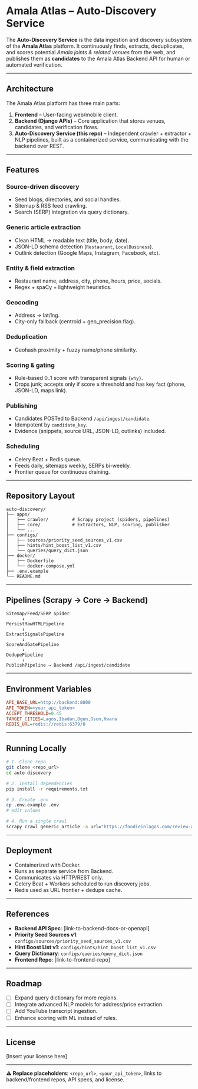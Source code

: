 # Amala Atlas – Auto-Discovery Service

The **Auto-Discovery Service** is the data ingestion and discovery subsystem of the **Amala Atlas** platform. It continuously finds, extracts, deduplicates, and scores potential *Amala joints & related venues* from the web, and publishes them as **candidates** to the Amala Atlas Backend API for human or automated verification.

---

## Architecture

The Amala Atlas platform has three main parts:

1. **Frontend** – User-facing web/mobile client.
2. **Backend (Django APIs)** – Core application that stores venues, candidates, and verification flows.
3. **Auto-Discovery Service (this repo)** – Independent crawler + extractor + NLP pipelines, built as a containerized service, communicating with the backend over REST.

---

## Features

### Source-driven discovery
- Seed blogs, directories, and social handles.
- Sitemap & RSS feed crawling.
- Search (SERP) integration via query dictionary.

### Generic article extraction
- Clean HTML → readable text (title, body, date).
- JSON-LD schema detection (`Restaurant`, `LocalBusiness`).
- Outlink detection (Google Maps, Instagram, Facebook, etc).

### Entity & field extraction
- Restaurant name, address, city, phone, hours, price, socials.
- Regex + spaCy + lightweight heuristics.

### Geocoding
- Address → lat/lng.
- City-only fallback (centroid + geo_precision flag).

### Deduplication
- Geohash proximity + fuzzy name/phone similarity.

### Scoring & gating
- Rule-based 0..1 score with transparent signals `{why}`.
- Drops junk; accepts only if score ≥ threshold and has key fact (phone, JSON-LD, maps link).

### Publishing
- Candidates POSTed to Backend `/api/ingest/candidate`.
- Idempotent by `candidate_key`.
- Evidence (snippets, source URL, JSON-LD, outlinks) included.

### Scheduling
- Celery Beat + Redis queue.
- Feeds daily, sitemaps weekly, SERPs bi-weekly.
- Frontier queue for continuous draining.

---

## Repository Layout

```
auto-discovery/
├── apps/
│   ├── crawler/         # Scrapy project (spiders, pipelines)
│   ├── core/            # Extractors, NLP, scoring, publisher
│   └── ...
├── configs/
│   ├── sources/priority_seed_sources_v1.csv
│   ├── hints/hint_boost_list_v1.csv
│   └── queries/query_dict.json
├── docker/
│   ├── Dockerfile
│   └── docker-compose.yml
├── .env.example
└── README.md
```

---

## Pipelines (Scrapy → Core → Backend)

```
Sitemap/Feed/SERP Spider
      ↓
PersistRawHTMLPipeline
      ↓
ExtractSignalsPipeline
      ↓
ScoreAndGatePipeline
      ↓
DedupePipeline
      ↓
PublishPipeline → Backend /api/ingest/candidate
```

---

## Environment Variables

```ini
API_BASE_URL=http://backend:8000
API_TOKEN=<your_api_token>
ACCEPT_THRESHOLD=0.45
TARGET_CITIES=Lagos,Ibadan,Ogun,Osun,Kwara
REDIS_URL=redis://redis:6379/0
```

---

## Running Locally

```bash
# 1. Clone repo
git clone <repo_url>
cd auto-discovery

# 2. Install dependencies
pip install -r requirements.txt

# 3. Create .env
cp .env.example .env
# edit values

# 4. Run a single crawl
scrapy crawl generic_article -a url="https://foodieinlagos.com/review-ajoke-alamala-plus-lagos/"
```

---

## Deployment

- Containerized with Docker.
- Runs as separate service from Backend.
- Communicates via HTTP/REST only.
- Celery Beat + Workers scheduled to run discovery jobs.
- Redis used as URL frontier + dedupe cache.

---

## References

- **Backend API Spec**: [link-to-backend-docs-or-openapi]
- **Priority Seed Sources v1**: `configs/sources/priority_seed_sources_v1.csv`
- **Hint Boost List v1**: `configs/hints/hint_boost_list_v1.csv`
- **Query Dictionary**: `configs/queries/query_dict.json`
- **Frontend Repo**: [link-to-frontend-repo]

---

## Roadmap

- ☐ Expand query dictionary for more regions.
- ☐ Integrate advanced NLP models for address/price extraction.
- ☐ Add YouTube transcript ingestion.
- ☐ Enhance scoring with ML instead of rules.

---

## License

[Insert your license here]

---

**⚠️ Replace placeholders**: `<repo_url>`, `<your_api_token>`, links to backend/frontend repos, API specs, and license.
